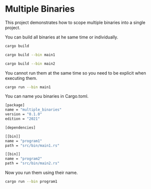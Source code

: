 # Multiple Binaries

This project demonstrates how to scope multiple binaries into a single project.

You can build all binaries at he same time or individually.

```sh
cargo build

cargo build --bin main1

cargo build --bin main2
```

You cannot run them at the same time so you need to be explicit when executing them.

```sh
cargo run --bin main1
```

You can name you binaries in Cargo.toml.

```sh
[package]
name = "multiple_binaries"
version = "0.1.0"
edition = "2021"

[dependencies]

[[bin]]
name = "program1"
path = "src/bin/main1.rs"

[[bin]]
name = "program2"
path = "src/bin/main2.rs"
```

Now you run them using their name.

```sh
cargo run --bin program1
```
